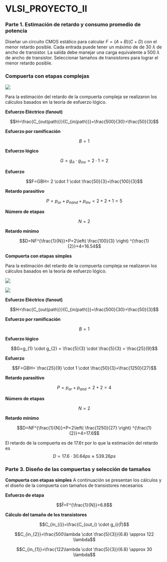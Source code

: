 # VLSI_PROYECTO_II

### Parte 1. Estimación de retardo y consumo promedio de potencia

Diseñar un circuito CMOS estático para calcular $F=(A+B)(C+D)$ con el menor retardo posible. Cada entrada puede tener un máximo de de 30 $\lambda$ de ancho de transistor. La salida debe manejar una carga equivalente a 500 $\lambda$ de ancho de transistor. Seleccionar tamaños de transistores para lograr el menor retardo posible.

### Compuerta con etapas complejas

![](https://documents.lucid.app/documents/a1e1e3ec-c96b-4d77-837c-5420ae4eb0e7/pages/0_0?a=1018&x=387&y=262&w=726&h=336&store=1&accept=image%2F*&auth=LCA%20e2c7d780d761c5e0637c1e12472d41f16a62696c3cf9ae93fae47877ce87cf2e-ts%3D1729293097)



Para la estimación del retardo de la compuerta compleja se realizaron los cálculos basados en la teoría de esfuerzo lógico.

**Esfuerzo Eléctrico (fanout)** 

$$H=\frac{C_{out(path)}}{C_{in(path)}}=\frac{500}{30}=\frac{50}{3}$$

**Esfuerzo por ramificación**

$$B=1$$

**Esfuerzo lógico**

$$G=g_{A} \cdot g_{inv} = 2 \cdot 1 = 2$$

**Esfuerzo**

$$F=GBH= 2 \cdot 1 \cdot \frac{50}{3}=\frac{100}{3}$$

**Retardo parasitivo**

$$P=p_{or}+p_{nand}+p_{inv}=2+2+1=5$$

**Número de etapas**

$$N=2$$

**Retardo mínimo**

$$D=NF^{\frac{1}{N}}+P=2\left(  \frac{100}{3} \right) ^{\frac{1}{2}}+4=16.54$$

**Compuerta con etapas simples**

Para la estimación del retardo de la compuerta compleja se realizaron los cálculos basados en la teoría de esfuerzo lógico.

![](https://documents.lucid.app/documents/8c1695a0-176d-422f-902b-6a6f997d5b2a/pages/0_0?a=338&x=-155&y=297&w=671&h=407&store=1&accept=image%2F*&auth=LCA%20c26308a973d661005aee367592440b6e8e908195442417bd66aa59fe30746d94-ts%3D1729217234)

![](https://documents.lucid.app/documents/8c1695a0-176d-422f-902b-6a6f997d5b2a/pages/0_0?a=1383&x=-1268&y=-1740&w=2816&h=1940&store=1&accept=image%2F*&auth=LCA%203998641ca8684ea55756a204436373c3d1891f0c63416695453d5698c47316a1-ts%3D1729280601)

**Esfuerzo Eléctrico (fanout)**

$$H=\frac{C_{out(path)}}{C_{in(path)}}=\frac{500}{30}=\frac{50}{3}$$

**Esfuerzo por ramificación**

$$B=1$$

**Esfuerzo lógico**

$$G=g_{1} \cdot g_{2} = \frac{5}{3} \cdot \frac{5}{3} = \frac{25}{9}$$

**Esfuerzo**

$$F=GBH= \frac{25}{9} \cdot 1 \cdot \frac{50}{3}=\frac{1250}{27}$$

**Retardo parasitivo**

$$P=p_{or}+p_{and}=2+2=4$$

**Número de etapas**

$$N=2$$

**Retardo mínimo**

$$D=NF^{\frac{1}{N}}+P=2\left(  \frac{1250}{27} \right) ^{\frac{1}{2}}+4=17.6$$

El retardo de la compuerta es de 17.6$\tau$ por lo que la estimación del retardo es
$$D=17.6 \cdot 30.64ps \approx 539.26ps$$

### Parte 3. Diseño de las compuertas y selección de tamaños

**Compuerta con etapas simples**
A continuación se presentan los cálculos y el diseño de la compuerta con tamaños de transistores necesarios

**Esfuerzo de etapa**

$$f̂=F^{\frac{1}{N}}=6.8$$

 **Cálculo del tamaño de los transistores**
 
 $$C_{in_{i}}=\frac{C_{out_i}  \cdot g_i}{f̂}$$
 
  $$C_{in_{2}}=\frac{500\lambda  \cdot \frac{5}{3}}{6.8} \approx 122 \lambda$$

$$C_{in_{1}}=\frac{122\lambda  \cdot \frac{5}{3}}{6.8} \approx 30 \lambda$$
